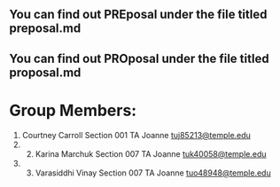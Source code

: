 ## You can find out PREposal under the file titled preposal.md
## You can find out PROposal under the file titled proposal.md
# Group Members: 
1. Courtney Carroll Section 001 TA Joanne tuj85213@temple.edu 
2. 2. Karina Marchuk Section 007 TA Joanne tuk40058@temple.edu  
3. 3. Varasiddhi Vinay Section 007 TA Joanne tuo48948@temple.edu
